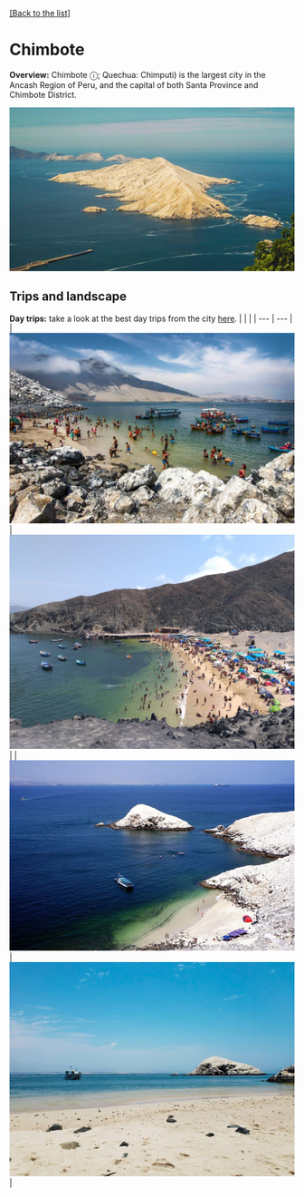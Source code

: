 [[Back to the list]](city_list.md)
# Chimbote
**Overview:** Chimbote  ⓘ; Quechua: Chimputi) is the largest city in the Ancash Region of Peru, and the capital of both Santa Province and Chimbote District.


![Chimbote tourist view](resources/Chimbote_view.jpg)
## Trips and landscape
**Day trips:** take a look at the best day trips from the city [here](https://www.tripadvisor.com/Attractions-g1597002-Activities-Chimbote_Ancash_Region.html).
|  |  |
| --- | --- |
| ![landscape image](resources/Chimbote_landscape_0.jpg) | ![landscape image](resources/Chimbote_landscape_1.jpg) |
| ![landscape image](resources/Chimbote_landscape_2.jpg) | ![landscape image](resources/Chimbote_landscape_3.jpg) |
